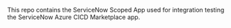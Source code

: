 This repo contains the ServiceNow Scoped App used for integration testing the ServiceNow Azure CICD Marketplace app.

